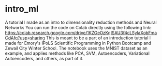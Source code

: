 # intro_ml
A tutorial I made as an intro to dimensionality reduction methods and Neural Networks
You can run the code on Colab directly using the following link:
https://colab.research.google.com/drive/1KZGeOzKqISAU3f4cLSylaXobFmaCdAfq?usp=sharing
This is meant to be a part of an introduction tutorial I made for Emory's IPoLS Scientific Programming in Python Bootcamp and Zewail City Winter School.
The notebook uses the MNIST dataset as an example, and applies methods like PCA, SVM, Autoencoders, Variational Autoencoders, and others, as part of it.
